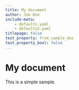 ```yaml
---
title: My document
author: Joe Doe
include-meta: 
	- defaults.yaml
	- defaults2.yaml
titlepage: false
test_property: from_sample_doc
test_property_bool: false
...
```


# My document

This is a simple sample.